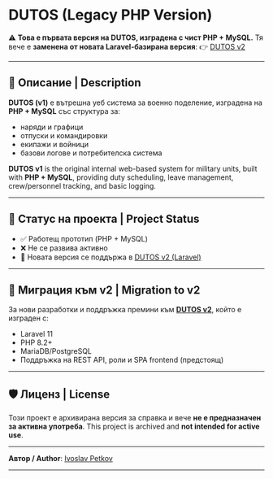 # DUTOS (Legacy PHP Version)

⚠️ **Това е първата версия на DUTOS, изградена с чист PHP + MySQL.**
Тя вече е **заменена от новата Laravel-базирана версия**: 👉 [DUTOS v2](https://github.com/Ivoslav/dutos-v2)

---

## 📝 Описание | Description

**DUTOS (v1)** е вътрешна уеб система за военно поделение, изградена на **PHP + MySQL** със структура за:

* наряди и графици
* отпуски и командировки
* екипажи и войници
* базови логове и потребителска система

**DUTOS v1** is the original internal web-based system for military units, built with **PHP + MySQL**, providing duty scheduling, leave management, crew/personnel tracking, and basic logging.

---

## 📌 Статус на проекта | Project Status

* ✅ Работещ прототип (PHP + MySQL)
* ❌ Не се развива активно
* 🚀 Новата версия се поддържа в [DUTOS v2 (Laravel)](https://github.com/Ivoslav/dutos-v2)

---

## 🔄 Миграция към v2 | Migration to v2

За нови разработки и поддръжка премини към **[DUTOS v2](https://github.com/Ivoslav/dutos-v2)**, който е изграден с:

* Laravel 11
* PHP 8.2+
* MariaDB/PostgreSQL
* Поддръжка на REST API, роли и SPA frontend (предстоящ)

---

## 🛡️ Лиценз | License

Този проект е архивирана версия за справка и вече **не е предназначен за активна употреба**.
This project is archived and **not intended for active use**.

---

**Автор / Author**: [Ivoslav Petkov](https://github.com/Ivoslav)

---

